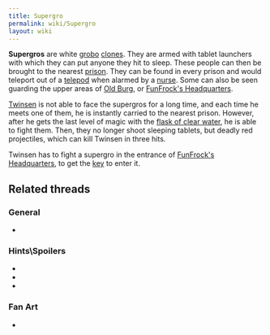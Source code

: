 ```yaml
---
title: Supergro
permalink: wiki/Supergro
layout: wiki
---
```


**Supergros** are white [grobo](grobo "wikilink")
[clones](clones "wikilink"). They are armed with tablet launchers with
which they can put anyone they hit to sleep. These people can then be
brought to the nearest [prison](prison "wikilink"). They can be found in
every prison and would teleport out of a [telepod](telepod "wikilink")
when alarmed by a [nurse](nurse "wikilink"). Some can also be seen
guarding the upper areas of [Old Burg](Old_Burg "wikilink"), or
[FunFrock's Headquarters](FunFrock's_Headquarters "wikilink").

[Twinsen](Twinsen "wikilink") is not able to face the supergros for a
long time, and each time he meets one of them, he is instantly carried
to the nearest prison. However, after he gets the last level of magic
with the [flask of clear water](flask_of_clear_water "wikilink"), he is
able to fight them. Then, they no longer shoot sleeping tablets, but
deadly red projectiles, which can kill Twinsen in three hits.

Twinsen has to fight a supergro in the entrance of [FunFrock's
Headquarters](FunFrock's_Headquarters "wikilink"), to get the
[key](key "wikilink") to enter it.

## Related threads

### General

- 

### Hints\Spoilers

- 

- 

- 

### Fan Art

- 
